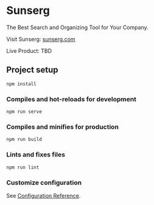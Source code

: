 # Sunserg
The Best Search and Organizing Tool for Your Company.

Visit Sunserg: [sunserg.com](sunserg.com)

Live Product: TBD

## Project setup
```
npm install
```

### Compiles and hot-reloads for development
```
npm run serve
```

### Compiles and minifies for production
```
npm run build
```

### Lints and fixes files
```
npm run lint
```

### Customize configuration
See [Configuration Reference](https://cli.vuejs.org/config/).
